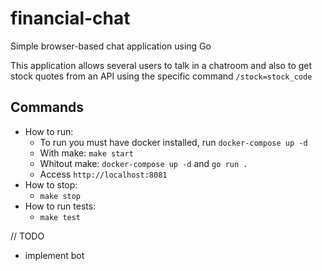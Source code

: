 # financial-chat

Simple browser-based chat application using Go

This application allows several users to talk in a chatroom and also to get stock quotes from an API using the specific command `/stock=stock_code`

## Commands
- How to run:
    - To run you must have docker installed, run `docker-compose up -d`
    - With make: `make start`
    - Whitout make: `docker-compose up -d` and `go run .`
    - Access `http://localhost:8081`
- How to stop:
    - `make stop`
- How to run tests:
    - `make test`

// TODO
- implement bot
